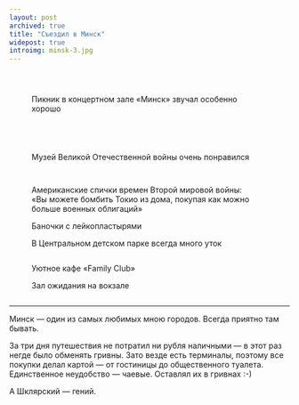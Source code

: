 ```yaml
---
layout: post
archived: true
title: "Съездил в Минск"
widepost: true
introimg: minsk-3.jpg
---
```


<!-- more -->

<figure>
  <img src="/i/blog/minsk/minsk-10.jpg" alt="">
</figure>

<figure>
  <img src="/i/blog/minsk/minsk-0.jpg" alt="">
</figure>

<figure>
  <img src="/i/blog/minsk/minsk-1.jpg" alt="">
</figure>

<figure>
  <img src="/i/blog/minsk/minsk-4.jpg" alt="">
  <figcaption>
    Пикник в концертном зале «Минск» звучал особенно хорошо
  </figcaption>
</figure>

<figure>
  <img src="/i/blog/minsk/minsk-5.jpg" alt="">
</figure>

<figure>
  <img src="/i/blog/minsk/minsk-6.jpg" alt="">
</figure>

<figure>
  <img src="/i/blog/minsk/minsk-7.jpg" alt="">
</figure>

<figure>
  <img src="/i/blog/minsk/minsk-8.jpg" alt="">
</figure>

<!--<figure>
  <img src="/i/blog/minsk/minsk-9.jpg" alt="">
</figure>-->

<!--<figure>
  <img src="/i/blog/minsk/minsk-11.jpg" alt="">
</figure>-->

<figure>
  <img src="/i/blog/minsk/minsk-13.jpg" alt="">
  <figcaption>Музей Великой Отечественной войны очень понравился</figcaption>
</figure>

<figure>
  <img src="/i/blog/minsk/minsk-12.jpg" alt="">
</figure>

<figure>
  <img src="/i/blog/minsk/minsk-14.jpg" alt="">
</figure>

<figure>
  <img src="/i/blog/minsk/minsk-16.jpg" alt="">
  <figcaption>Американские спички времен Второй мировой войны: «Вы можете бомбить Токио из дома, покупая как можно больше военных облигаций»</figcaption>
</figure>

<figure>
  <img src="/i/blog/minsk/minsk-17.jpg" alt="">
  <figcaption>Баночки с лейкопластырями</figcaption>
</figure>

<figure>
  <img src="/i/blog/minsk/minsk-18.jpg" alt="">
  <figcaption>В Центральном детском парке всегда много уток</figcaption>
</figure>

<figure>
  <img src="/i/blog/minsk/minsk-9.jpg" alt="">
</figure>

<figure>
  <img src="/i/blog/minsk/minsk-19.jpg" alt="">
  <figcaption>Уютное кафе «Family Club»</figcaption>
</figure>

<figure>
  <img src="/i/blog/minsk/minsk-20.jpg" alt="">
  <figcaption>Зал ожидания на вокзале</figcaption>
</figure>

<figure>
  <img src="/i/blog/minsk/minsk-21.jpg" alt="">
</figure>

---

Минск — один из самых любимых мною городов. Всегда приятно там бывать.

За три дня путешествия не потратил ни рубля наличными — в этот раз негде было обменять гривны. Зато везде есть терминалы, поэтому все покупки делал картой — от гостиницы до общественного туалета. Единственное неудобство — чаевые. Оставлял их в гривнах :-)

А Шклярский — гений.
